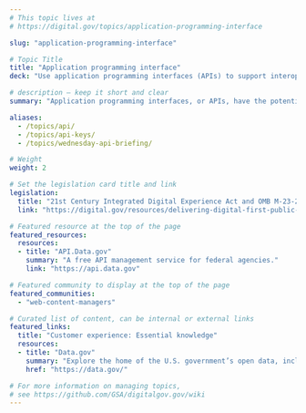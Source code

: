 ```yaml
---
# This topic lives at
# https://digital.gov/topics/application-programming-interface

slug: "application-programming-interface"

# Topic Title
title: "Application programming interface"
deck: "Use application programming interfaces (APIs) to support interoperability and openness"

# description — keep it short and clear
summary: "Application programming interfaces, or APIs, have the potential to enhance innovation. When used creatively and securely, APIs can improve the efficiency of many workflows that are important to delivering excellent digital experiences."

aliases:
  - /topics/api/
  - /topics/api-keys/
  - /topics/wednesday-api-briefing/

# Weight
weight: 2

# Set the legislation card title and link
legislation:
  title: "21st Century Integrated Digital Experience Act and OMB M-23-22"
  link: "https://digital.gov/resources/delivering-digital-first-public-experience/"

# Featured resource at the top of the page
featured_resources:
  resources:
  - title: "API.Data.gov"
    summary: "A free API management service for federal agencies."
    link: "https://api.data.gov"

# Featured community to display at the top of the page
featured_communities:
  - "web-content-managers"

# Curated list of content, can be internal or external links
featured_links:
  title: "Customer experience: Essential knowledge"
  resources:
  - title: "Data.gov"
    summary: "Explore the home of the U.S. government’s open data, including a catalog of federal APIs."
    href: "https://data.gov/"

# For more information on managing topics,
# see https://github.com/GSA/digitalgov.gov/wiki
---
```

